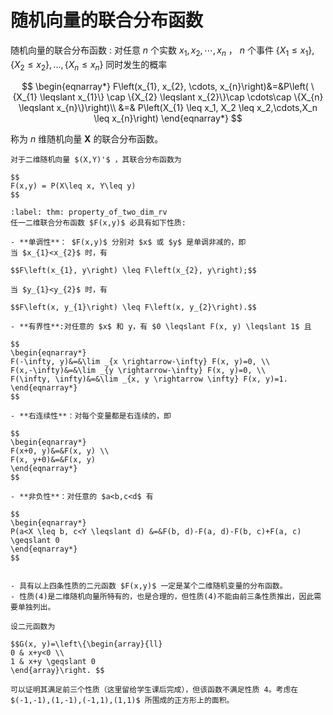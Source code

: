 # 随机向量的联合分布函数

随机向量的联合分布函数
: 对任意 $n$ 个实数 $x_{1}, x_{2}, \cdots, x_{n}$ ， $n$ 个事件 $\left\{X_{1} \leqslant x_{1}\right\},\left\{X_{2} \leqslant x_{2}\right\},...,\left\{X_{n} \leqslant x_{n}\right\}$ 同时发生的概率

$$
\begin{eqnarray*}
F\left(x_{1}, x_{2}, \cdots, x_{n}\right)&=&P\left( \{X_{1} \leqslant x_{1}\} \cap \{X_{2} \leqslant x_{2}\}\cap \cdots\cap \{X_{n} \leqslant x_{n}\}\right)\\
&=& P\left(X_{1} \leq x_1, X_2 \leq x_2,\cdots,X_n \leq x_{n}\right)
\end{eqnarray*}
$$

称为 $n$ 维随机向量 $\boldsymbol{X}$ 的联合分布函数。

```{admonition} Remark
对于二维随机向量 $(X,Y)'$ ，其联合分布函数为

$$
F(x,y) = P(X\leq x, Y\leq y)
$$

```

``````{prf:theorem} 二维随机变量联合分布函数的性质
:label: thm: property_of_two_dim_rv
任一二维联合分布函数 $F(x,y)$ 必具有如下性质:

- **单调性**： $F(x,y)$ 分别对 $x$ 或 $y$ 是单调非减的，即
当 $x_{1}<x_{2}$ 时，有

$$F\left(x_{1}, y\right) \leq F\left(x_{2}, y\right);$$

当 $y_{1}<y_{2}$ 时，有

$$F\left(x, y_{1}\right) \leq F\left(x, y_{2}\right).$$

- **有界性**:对任意的 $x$ 和 y，有 $0 \leqslant F(x, y) \leqslant 1$ 且

$$
\begin{eqnarray*}
F(-\infty, y)&=&\lim _{x \rightarrow-\infty} F(x, y)=0, \\
F(x,-\infty)&=&\lim _{y \rightarrow-\infty} F(x, y)=0, \\
F(\infty, \infty)&=&\lim _{x, y \rightarrow \infty} F(x, y)=1.
\end{eqnarray*}
$$

- **右连续性**：对每个变量都是右连续的，即

$$
\begin{eqnarray*}
F(x+0, y)&=&F(x, y) \\
F(x, y+0)&=&F(x, y)
\end{eqnarray*}
$$

- **非负性**：对任意的 $a<b,c<d$ 有

$$
\begin{eqnarray*}
P(a<X \leq b, c<Y \leqslant d) &=&F(b, d)-F(a, d)-F(b, c)+F(a, c) \geqslant 0
\end{eqnarray*}
$$

``````

```{admonition} Remark

- 具有以上四条性质的二元函数 $F(x,y)$ 一定是某个二维随机变量的分布函数。
- 性质(4)是二维随机向量所特有的，也是合理的，但性质(4)不能由前三条性质推出，因此需要单独列出。

```

`````{prf:example}
设二元函数为

$$G(x, y)=\left\{\begin{array}{ll}
0 & x+y<0 \\
1 & x+y \geqslant 0
\end{array}\right. $$

可以证明其满足前三个性质（这里留给学生课后完成），但该函数不满足性质 4。考虑在 $(-1,-1),(1,-1),(-1,1),(1,1)$ 所围成的正方形上的面积。
`````